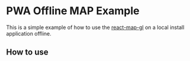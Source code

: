 # PWA Offline MAP Example
This is a simple example of how to use the [react-map-gl](https://github.com/visgl/react-map-gl) on a local install application offline.

## How to use

